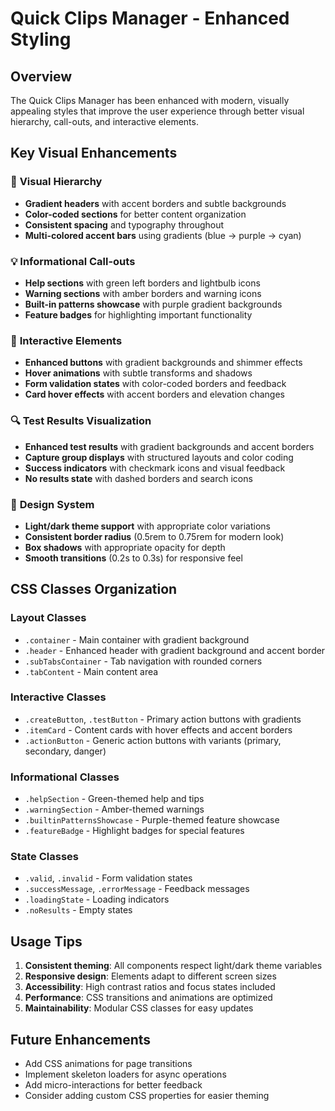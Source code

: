 # Quick Clips Manager - Enhanced Styling

## Overview

The Quick Clips Manager has been enhanced with modern, visually appealing styles that improve the user experience through better visual hierarchy, call-outs, and interactive elements.

## Key Visual Enhancements

### 🎨 **Visual Hierarchy**

- **Gradient headers** with accent borders and subtle backgrounds
- **Color-coded sections** for better content organization
- **Consistent spacing** and typography throughout
- **Multi-colored accent bars** using gradients (blue → purple → cyan)

### 💡 **Informational Call-outs**

- **Help sections** with green left borders and lightbulb icons
- **Warning sections** with amber borders and warning icons
- **Built-in patterns showcase** with purple gradient backgrounds
- **Feature badges** for highlighting important functionality

### 🎯 **Interactive Elements**

- **Enhanced buttons** with gradient backgrounds and shimmer effects
- **Hover animations** with subtle transforms and shadows
- **Form validation states** with color-coded borders and feedback
- **Card hover effects** with accent borders and elevation changes

### 🔍 **Test Results Visualization**

- **Enhanced test results** with gradient backgrounds and accent borders
- **Capture group displays** with structured layouts and color coding
- **Success indicators** with checkmark icons and visual feedback
- **No results state** with dashed borders and search icons

### 🌈 **Design System**

- **Light/dark theme support** with appropriate color variations
- **Consistent border radius** (0.5rem to 0.75rem for modern look)
- **Box shadows** with appropriate opacity for depth
- **Smooth transitions** (0.2s to 0.3s) for responsive feel

## CSS Classes Organization

### Layout Classes

- `.container` - Main container with gradient background
- `.header` - Enhanced header with gradient background and accent border
- `.subTabsContainer` - Tab navigation with rounded corners
- `.tabContent` - Main content area

### Interactive Classes

- `.createButton`, `.testButton` - Primary action buttons with gradients
- `.itemCard` - Content cards with hover effects and accent borders
- `.actionButton` - Generic action buttons with variants (primary, secondary, danger)

### Informational Classes

- `.helpSection` - Green-themed help and tips
- `.warningSection` - Amber-themed warnings
- `.builtinPatternsShowcase` - Purple-themed feature showcase
- `.featureBadge` - Highlight badges for special features

### State Classes

- `.valid`, `.invalid` - Form validation states
- `.successMessage`, `.errorMessage` - Feedback messages
- `.loadingState` - Loading indicators
- `.noResults` - Empty states

## Usage Tips

1. **Consistent theming**: All components respect light/dark theme variables
2. **Responsive design**: Elements adapt to different screen sizes
3. **Accessibility**: High contrast ratios and focus states included
4. **Performance**: CSS transitions and animations are optimized
5. **Maintainability**: Modular CSS classes for easy updates

## Future Enhancements

- Add CSS animations for page transitions
- Implement skeleton loaders for async operations
- Add micro-interactions for better feedback
- Consider adding custom CSS properties for easier theming
